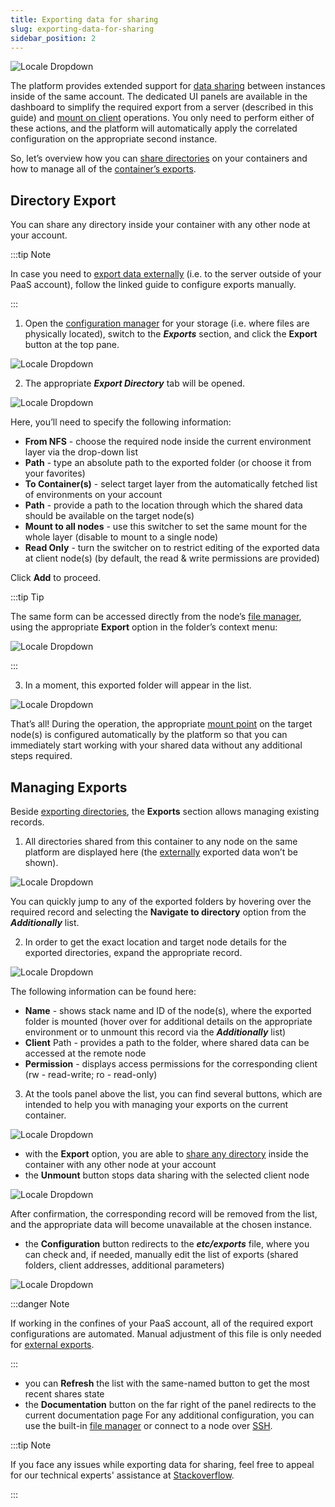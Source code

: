 ```yaml
---
title: Exporting data for sharing
slug: exporting-data-for-sharing
sidebar_position: 2
---
```


<div style={{
    display: 'grid',
    gridTemplateColumns: '0.15fr 1fr'
}}>
<div>

![Locale Dropdown](./img/ExportingDataforSharing/01-data-export-logo.png)

</div>

<div>

The platform provides extended support for [data sharing](https://cloudmydc.com/) between instances inside of the same account. The dedicated UI panels are available in the dashboard to simplify the required export from a server (described in this guide) and [mount on client](https://cloudmydc.com/) operations. You only need to perform either of these actions, and the platform will automatically apply the correlated configuration on the appropriate second instance.

</div>

</div>

So, let’s overview how you can [share directories](https://cloudmydc.com/) on your containers and how to manage all of the [container’s exports](https://cloudmydc.com/).

## Directory Export

You can share any directory inside your container with any other node at your account.

:::tip Note

In case you need to [export data externally](https://cloudmydc.com/) (i.e. to the server outside of your PaaS account), follow the linked guide to configure exports manually.

:::

1. Open the [configuration manager](https://cloudmydc.com/) for your storage (i.e. where files are physically located), switch to the **_Exports_** section, and click the **Export** button at the top pane.

<div style={{
    display:'flex',
    justifyContent: 'center',
    margin: '0 0 1rem 0'
}}>

![Locale Dropdown](./img/ExportingDataforSharing/02-create-new-export.png)

</div>

2. The appropriate **_Export Directory_** tab will be opened.

<div style={{
    display:'flex',
    justifyContent: 'center',
    margin: '0 0 1rem 0'
}}>

![Locale Dropdown](./img/ExportingDataforSharing/03-configure-new-export.png)

</div>

Here, you’ll need to specify the following information:

- **From NFS** - choose the required node inside the current environment layer via the drop-down list
- **Path** - type an absolute path to the exported folder (or choose it from your favorites)
- **To Container(s)** - select target layer from the automatically fetched list of environments on your account
- **Path** - provide a path to the location through which the shared data should be available on the target node(s)
- **Mount to all nodes** - use this switcher to set the same mount for the whole layer (disable to mount to a single node)
- **Read Only** - turn the switcher on to restrict editing of the exported data at client node(s) (by default, the read & write permissions are provided)

Click **Add** to proceed.

:::tip Tip

The same form can be accessed directly from the node’s [file manager](https://cloudmydc.com/), using the appropriate
**Export** option in the folder’s context menu:

<div style={{
    display:'flex',
    justifyContent: 'center',
    margin: '0 0 1rem 0'
}}>

![Locale Dropdown](./img/ExportingDataforSharing/04-export-folder-from-file-manager.png)

</div>

:::

<!-- export folder from file manager -->

3. In a moment, this exported folder will appear in the list.

<div style={{
    display:'flex',
    justifyContent: 'center',
    margin: '0 0 1rem 0'
}}>

![Locale Dropdown](./img/ExportingDataforSharing/05-list-of-exports.png)

</div>

That’s all! During the operation, the appropriate [mount point](https://cloudmydc.com/) on the target node(s) is configured automatically by the platform so that you can immediately start working with your shared data without any additional steps required.

## Managing Exports

Beside [exporting directories](https://cloudmydc.com/), the **Exports** section allows managing existing records.

1. All directories shared from this container to any node on the same platform are displayed here (the [externally](https://cloudmydc.com/) exported data won’t be shown).

<div style={{
    display:'flex',
    justifyContent: 'center',
    margin: '0 0 1rem 0'
}}>

![Locale Dropdown](./img/ExportingDataforSharing/06-navigate-to-the-exported-directory.png)

</div>

You can quickly jump to any of the exported folders by hovering over the required record and selecting the **Navigate to directory** option from the **_Additionally_** list.

2. In order to get the exact location and target node details for the exported directories, expand the appropriate record.

<div style={{
    display:'flex',
    justifyContent: 'center',
    margin: '0 0 1rem 0'
}}>

![Locale Dropdown](./img/ExportingDataforSharing/07-view-export-target-nodes.png)

</div>

The following information can be found here:

- **Name** - shows stack name and ID of the node(s), where the exported folder is mounted (hover over for additional details on the appropriate environment or to unmount this record via the **_Additionally_** list)
- **Client** Path - provides a path to the folder, where shared data can be accessed at the remote node
- **Permission** - displays access permissions for the corresponding client (rw - read-write; ro - read-only)

3. At the tools panel above the list, you can find several buttons, which are intended to help you with managing your exports on the current container.

<div style={{
    display:'flex',
    justifyContent: 'center',
    margin: '0 0 1rem 0'
}}>

![Locale Dropdown](./img/ExportingDataforSharing/08-manage-exports.png)

</div>

- with the **Export** option, you are able to [share any directory](https://cloudmydc.com/) inside the container with any other node at your account
- the **Unmount** button stops data sharing with the selected client node

<div style={{
    display:'flex',
    justifyContent: 'center',
    margin: '0 0 1rem 0'
}}>

![Locale Dropdown](./img/ExportingDataforSharing/09-unmount-export.png)

</div>

After confirmation, the corresponding record will be removed from the list, and the appropriate data will become unavailable at the chosen instance.

- the **Configuration** button redirects to the **_etc/exports_** file, where you can check and, if needed, manually edit the list of exports (shared folders, client addresses, additional parameters)

<div style={{
    display:'flex',
    justifyContent: 'center',
    margin: '0 0 1rem 0'
}}>

![Locale Dropdown](./img/ExportingDataforSharing/10-exports-configuration-file.png)

</div>

:::danger Note

If working in the confines of your PaaS account, all of the required export configurations are automated. Manual adjustment of this file is only needed for [external exports](https://cloudmydc.com/).

:::

- you can **Refresh** the list with the same-named button to get the most recent shares state
- the **Documentation** button on the far right of the panel redirects to the current documentation page
  For any additional configuration, you can use the built-in [file manager](https://cloudmydc.com/) or connect to a node over [SSH](https://cloudmydc.com/).

:::tip Note

If you face any issues while exporting data for sharing, feel free to appeal for our technical experts' assistance at [Stackoverflow](https://cloudmydc.com/).

:::
